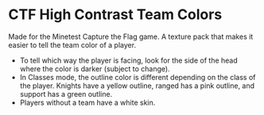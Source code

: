 # CTF High Contrast Team Colors
 Made for the Minetest Capture the Flag game. A texture pack that makes it easier to tell the team color of a player.
 
*  To tell which way the player is facing, look for the side of the head where the color is darker (subject to change). 
*  In Classes mode, the outline color is different depending on the class of the player. Knights have a yellow outline, ranged has a pink outline, and support has a green outline.
*  Players without a team have a white skin.

